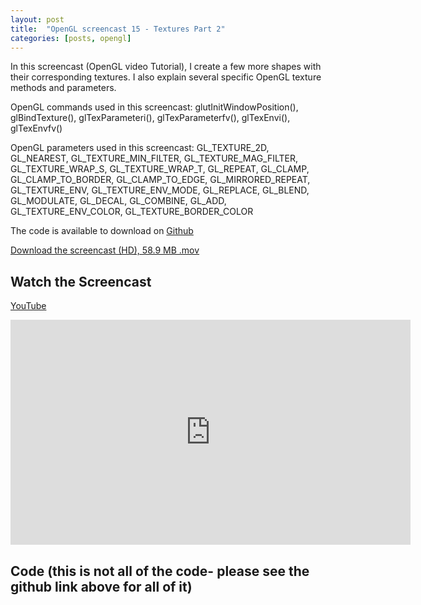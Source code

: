 ```yaml
---
layout: post
title:  "OpenGL screencast 15 - Textures Part 2"
categories: [posts, opengl]
---
```

In this screencast (OpenGL video Tutorial), I create a few more shapes with their corresponding textures. I also explain several specific OpenGL texture methods and parameters.

OpenGL commands used in this screencast:
glutInitWindowPosition(), glBindTexture(), glTexParameteri(), glTexParameterfv(), glTexEnvi(), glTexEnvfv()

OpenGL parameters used in this screencast:
GL_TEXTURE_2D, GL_NEAREST, GL_TEXTURE_MIN_FILTER, GL_TEXTURE_MAG_FILTER, GL_TEXTURE_WRAP_S, GL_TEXTURE_WRAP_T, GL_REPEAT, GL_CLAMP, GL_CLAMP_TO_BORDER, GL_CLAMP_TO_EDGE, GL_MIRRORED_REPEAT, GL_TEXTURE_ENV, GL_TEXTURE_ENV_MODE, GL_REPLACE, GL_BLEND, GL_MODULATE, GL_DECAL, GL_COMBINE, GL_ADD, GL_TEXTURE_ENV_COLOR, GL_TEXTURE_BORDER_COLOR

The code is available to download on [Github](https://github.com/davidwparker/opengl-screencasts-2)

[Download the screencast (HD), 58.9 MB .mov](https://dl.dropboxusercontent.com/s/q25tidvs8agoyws/episode-015.mov?dl=1)

## Watch the Screencast

[YouTube](http://www.youtube.com/watch?v=BniHaCsvrDU&feature=colike)

<iframe width="640" height="360" src="http://www.youtube.com/embed/BniHaCsvrDU" frameborder="0" allowfullscreen></iframe>

## Code (this is not all of the code- please see the github link above for all of it)

<script src="https://gist.github.com/1378211.js"></script>
